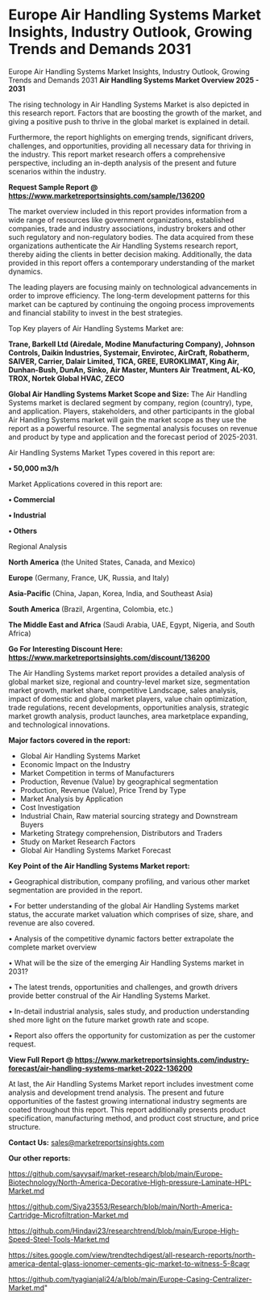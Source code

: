 # Europe Air Handling Systems Market Insights, Industry Outlook, Growing Trends and Demands 2031
Europe Air Handling Systems Market Insights, Industry Outlook, Growing Trends and Demands 2031
<Strong> Air Handling Systems Market Overview 2025 - 2031</strong>

The rising technology in Air Handling Systems Market is also depicted in this research report. Factors that are boosting the growth of the market, and giving a positive push to thrive in the global market is explained in detail.

Furthermore, the report highlights on emerging trends, significant drivers, challenges, and opportunities, providing all necessary data for thriving in the industry. This report market research offers a comprehensive perspective, including an in-depth analysis of the present and future scenarios within the industry.

<strong>Request Sample Report @ <a href=https://www.marketreportsinsights.com/sample/136200>https://www.marketreportsinsights.com/sample/136200</a></strong>

The market overview included in this report provides information from a wide range of resources like government organizations, established companies, trade and industry associations, industry brokers and other such regulatory and non-regulatory bodies. The data acquired from these organizations authenticate the Air Handling Systems research report, thereby aiding the clients in better decision making. Additionally, the data provided in this report offers a contemporary understanding of the market dynamics.

The leading players are focusing mainly on technological advancements in order to improve efficiency. The long-term development patterns for this market can be captured by continuing the ongoing process improvements and financial stability to invest in the best strategies.

Top Key players of Air Handling Systems Market are:

<strong>Trane, Barkell Ltd (Airedale, Modine Manufacturing Company), Johnson Controls, Daikin Industries, Systemair, Envirotec, AirCraft, Robatherm, SAIVER, Carrier, Dalair Limited, TICA, GREE, EUROKLIMAT, King Air, Dunhan-Bush, DunAn, Sinko, Air Master, Munters Air Treatment, AL-KO, TROX, Nortek Global HVAC, ZECO</strong>

<strong><b>Global Air Handling Systems Market Scope and Size:</b></strong>
The Air Handling Systems market is declared segment by company, region (country), type, and application. Players, stakeholders, and other participants in the global Air Handling Systems market will gain the market scope as they use the report as a powerful resource. The segmental analysis focuses on revenue and product by type and application and the forecast period of 2025-2031.

Air Handling Systems Market Types covered in this report are:

<strong>• 50,000 m3/h</strong>

Market Applications covered in this report are:

<strong>• Commercial

• Industrial

• Others</strong> 

Regional Analysis

<strong>North America</strong> (the United States, Canada, and Mexico)

<strong>Europe</strong> (Germany, France, UK, Russia, and Italy)

<strong>Asia-Pacific</strong> (China, Japan, Korea, India, and Southeast Asia)

<strong>South America</strong> (Brazil, Argentina, Colombia, etc.)

<strong>The Middle East and Africa</strong> (Saudi Arabia, UAE, Egypt, Nigeria, and South Africa)

<strong>Go For Interesting Discount Here: <a href=https://www.marketreportsinsights.com/discount/136200>https://www.marketreportsinsights.com/discount/136200</a></strong>

The Air Handling Systems market report provides a detailed analysis of global market size, regional and country-level market size, segmentation market growth, market share, competitive Landscape, sales analysis, impact of domestic and global market players, value chain optimization, trade regulations, recent developments, opportunities analysis, strategic market growth analysis, product launches, area marketplace expanding, and technological innovations.

<strong><b>Major factors covered in the report:</b></strong>
<ul>
  <li>Global Air Handling Systems Market </li>
  <li>Economic Impact on the Industry</li>
  <li>Market Competition in terms of Manufacturers</li>
  <li>Production, Revenue (Value) by geographical segmentation</li>
  <li>Production, Revenue (Value), Price Trend by Type</li>
  <li>Market Analysis by Application</li>
  <li>Cost Investigation</li>
  <li>Industrial Chain, Raw material sourcing strategy and Downstream Buyers</li>
  <li>Marketing Strategy comprehension, Distributors and Traders</li>
  <li>Study on Market Research Factors</li>
  <li>Global Air Handling Systems Market Forecast</li>
</ul>

<strong><b>Key Point of the Air Handling Systems Market report:</b></strong>

• Geographical distribution, company profiling, and various other market segmentation are provided in the report.

• For better understanding of the global Air Handling Systems market status, the accurate market valuation which comprises of size, share, and revenue are also covered.

• Analysis of the competitive dynamic factors better extrapolate the complete market overview

• What will be the size of the emerging Air Handling Systems market in 2031?

• The latest trends, opportunities and challenges, and growth drivers provide better construal of the Air Handling Systems Market.

• In-detail industrial analysis, sales study, and production understanding shed more light on the future market growth rate and scope.

• Report also offers the opportunity for customization as per the customer request.

<strong><b>View Full Report @ <a href=https://www.marketreportsinsights.com/industry-forecast/air-handling-systems-market-2022-136200>https://www.marketreportsinsights.com/industry-forecast/air-handling-systems-market-2022-136200</a></b></strong>


At last, the Air Handling Systems Market report includes investment come analysis and development trend analysis. The present and future opportunities of the fastest growing international industry segments are coated throughout this report. This report additionally presents product specification, manufacturing method, and product cost structure, and price structure.

<strong>Contact Us:</strong>
sales@marketreportsinsights.com

<strong>Our other reports:</strong>

<a href=https://github.com/sayysaif/market-research/blob/main/Europe-Biotechnology/North-America-Decorative-High-pressure-Laminate-HPL-Market.md>https://github.com/sayysaif/market-research/blob/main/Europe-Biotechnology/North-America-Decorative-High-pressure-Laminate-HPL-Market.md</a>

<a href=https://github.com/Siya23553/Research/blob/main/North-America-Cartridge-Microfiltration-Market.md>https://github.com/Siya23553/Research/blob/main/North-America-Cartridge-Microfiltration-Market.md</a>

<a href=https://github.com/Hindavi23/researchtrend/blob/main/Europe-High-Speed-Steel-Tools-Market.md>https://github.com/Hindavi23/researchtrend/blob/main/Europe-High-Speed-Steel-Tools-Market.md</a>

<a href=https://sites.google.com/view/trendtechdigest/all-research-reports/north-america-dental-glass-ionomer-cements-gic-market-to-witness-5-8cagr>https://sites.google.com/view/trendtechdigest/all-research-reports/north-america-dental-glass-ionomer-cements-gic-market-to-witness-5-8cagr</a>

<a href=https://github.com/tyagianjali24/a/blob/main/Europe-Casing-Centralizer-Market.md>https://github.com/tyagianjali24/a/blob/main/Europe-Casing-Centralizer-Market.md</a>"
